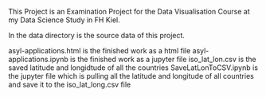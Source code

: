 This Project is an Examination Project for the Data Visualisation Course at my Data Science Study in FH Kiel.

In the data directory is the source data of this project.

asyl-applications.html is the finished work as a html file
asyl-applications.ipynb is the finished work as a jupyter file
iso_lat_lon.csv is the saved latitude and longidtude of all the countries
SaveLatLonToCSV.ipynb is the jupyter file which is pulling all the latitude and longitude of all countries and save it to the iso_lat_long.csv file

